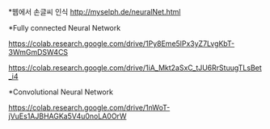 *웹에서 손글씨 인식
http://myselph.de/neuralNet.html

*Fully connected Neural Network

https://colab.research.google.com/drive/1Py8Eme5lPx3yZ7LvgKbT-3WmGmDSW4CS

https://colab.research.google.com/drive/1iA_Mkt2aSxC_tJU6RrStuugTLsBet_i4

*Convolutional Neural Network

https://colab.research.google.com/drive/1nWoT-jVuEs1AJBHAGKa5V4u0noLA0OrW
